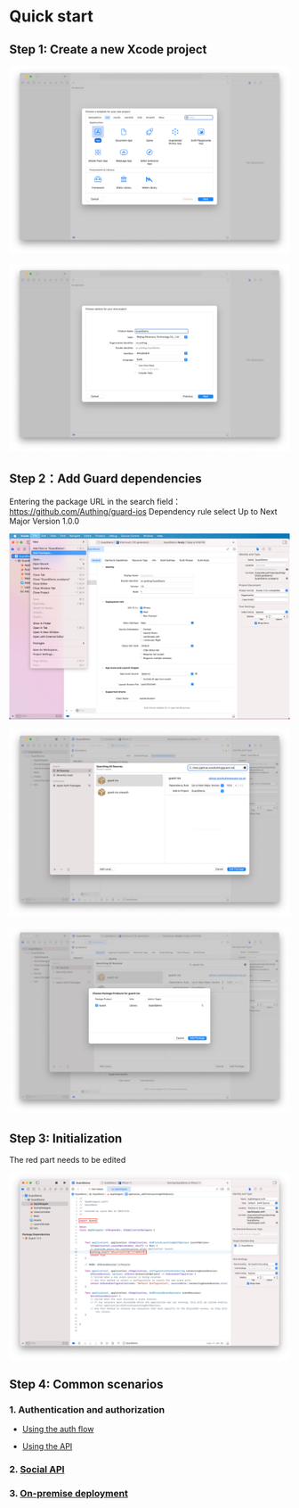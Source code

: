 # Quick start

<LastUpdated/>

## Step 1: Create a new Xcode project

![](./images/create_project1.png)

![](./images/create_project2.png)

## Step 2：Add Guard dependencies

Entering the package URL in the search field：https://github.com/Authing/guard-ios
Dependency rule select Up to Next Major Version 1.0.0

![](./images/create_project3.png)

![](./images/create_project4.png)

![](./images/create_project5.png)

## Step 3: Initialization

The red part needs to be edited

![](./images/start.png)

## Step 4: Common scenarios

### 1. Authentication and authorization

- [Using the auth flow](./develop.md)
<!-- - [Using the components](./component/README.md) -->
- [Using the API](./apis.md)

### 2. [Social API](./social/README.md)

<!-- ### 3. [Scenario](./scenario/README.md) -->

### 3. [On-premise deployment](./onpremise.md)
